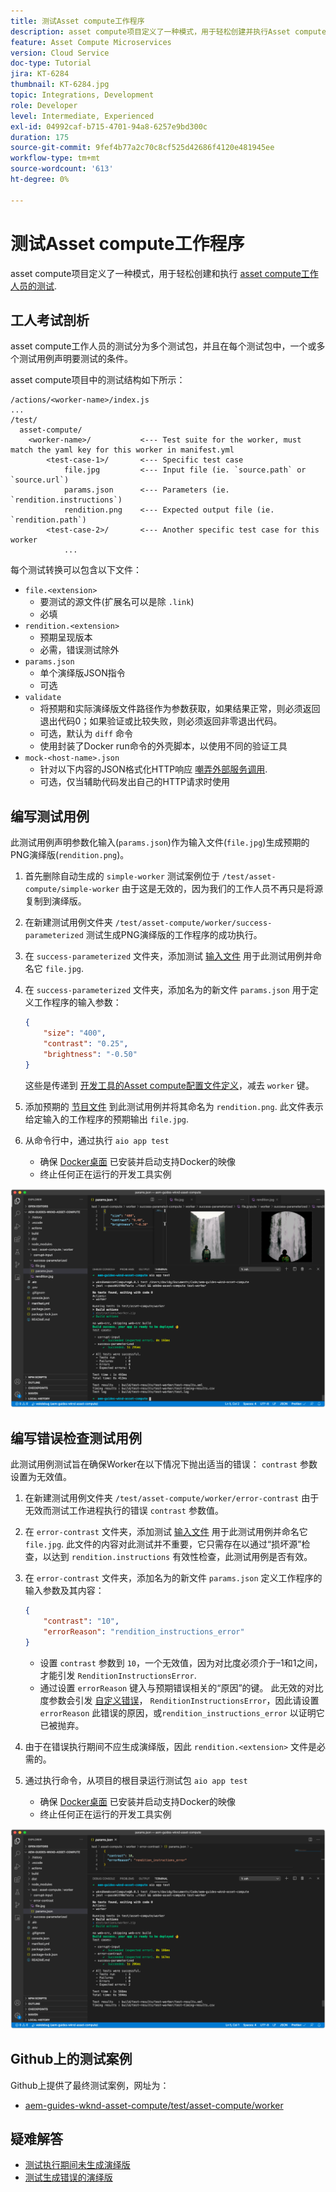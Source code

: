 ```yaml
---
title: 测试Asset compute工作程序
description: asset compute项目定义了一种模式，用于轻松创建并执行Asset compute工作程序的测试。
feature: Asset Compute Microservices
version: Cloud Service
doc-type: Tutorial
jira: KT-6284
thumbnail: KT-6284.jpg
topic: Integrations, Development
role: Developer
level: Intermediate, Experienced
exl-id: 04992caf-b715-4701-94a8-6257e9bd300c
duration: 175
source-git-commit: 9fef4b77a2c70c8cf525d42686f4120e481945ee
workflow-type: tm+mt
source-wordcount: '613'
ht-degree: 0%

---
```


# 测试Asset compute工作程序

asset compute项目定义了一种模式，用于轻松创建和执行 [asset compute工作人员的测试](https://experienceleague.adobe.com/docs/asset-compute/using/extend/test-custom-application.html).

## 工人考试剖析

asset compute工作人员的测试分为多个测试包，并且在每个测试包中，一个或多个测试用例声明要测试的条件。

asset compute项目中的测试结构如下所示：

```
/actions/<worker-name>/index.js
...
/test/
  asset-compute/
    <worker-name>/           <--- Test suite for the worker, must match the yaml key for this worker in manifest.yml
        <test-case-1>/       <--- Specific test case 
            file.jpg         <--- Input file (ie. `source.path` or `source.url`)
            params.json      <--- Parameters (ie. `rendition.instructions`)
            rendition.png    <--- Expected output file (ie. `rendition.path`)
        <test-case-2>/       <--- Another specific test case for this worker
            ...
```

每个测试转换可以包含以下文件：

+ `file.<extension>`
   + 要测试的源文件(扩展名可以是除 `.link`)
   + 必填
+ `rendition.<extension>`
   + 预期呈现版本
   + 必需，错误测试除外
+ `params.json`
   + 单个演绎版JSON指令
   + 可选
+ `validate`
   + 将预期和实际演绎版文件路径作为参数获取，如果结果正常，则必须返回退出代码0；如果验证或比较失败，则必须返回非零退出代码。
   + 可选，默认为 `diff` 命令
   + 使用封装了Docker run命令的外壳脚本，以使用不同的验证工具
+ `mock-<host-name>.json`
   + 针对以下内容的JSON格式化HTTP响应 [嘲弄外部服务调用](https://www.mock-server.com/mock_server/creating_expectations.html).
   + 可选，仅当辅助代码发出自己的HTTP请求时使用

## 编写测试用例

此测试用例声明参数化输入(`params.json`)作为输入文件(`file.jpg`)生成预期的PNG演绎版(`rendition.png`)。

1. 首先删除自动生成的 `simple-worker` 测试案例位于 `/test/asset-compute/simple-worker` 由于这是无效的，因为我们的工作人员不再只是将源复制到演绎版。
1. 在新建测试用例文件夹 `/test/asset-compute/worker/success-parameterized` 测试生成PNG演绎版的工作程序的成功执行。
1. 在 `success-parameterized` 文件夹，添加测试 [输入文件](./assets/test/success-parameterized/file.jpg) 用于此测试用例并命名它 `file.jpg`.
1. 在 `success-parameterized` 文件夹，添加名为的新文件 `params.json` 用于定义工作程序的输入参数：

   ```json
   { 
       "size": "400",
       "contrast": "0.25",
       "brightness": "-0.50"
   }
   ```

   这些是传递到 [开发工具的Asset compute配置文件定义](../develop/development-tool.md)，减去 `worker` 键。

1. 添加预期的 [节目文件](./assets/test/success-parameterized/rendition.png) 到此测试用例并将其命名为 `rendition.png`. 此文件表示给定输入的工作程序的预期输出 `file.jpg`.
1. 从命令行中，通过执行 `aio app test`
   + 确保 [Docker桌面](../set-up/development-environment.md#docker) 已安装并启动支持Docker的映像
   + 终止任何正在运行的开发工具实例

![测试 — 成功 ](./assets/test/success-parameterized/result.png)

## 编写错误检查测试用例

此测试用例测试旨在确保Worker在以下情况下抛出适当的错误： `contrast` 参数设置为无效值。

1. 在新建测试用例文件夹 `/test/asset-compute/worker/error-contrast` 由于无效而测试工作进程执行的错误 `contrast` 参数值。
1. 在 `error-contrast` 文件夹，添加测试 [输入文件](./assets/test/error-contrast/file.jpg) 用于此测试用例并命名它 `file.jpg`. 此文件的内容对此测试并不重要，它只需存在以通过“损坏源”检查，以达到 `rendition.instructions` 有效性检查，此测试用例是否有效。
1. 在 `error-contrast` 文件夹，添加名为的新文件 `params.json` 定义工作程序的输入参数及其内容：

   ```json
   {
       "contrast": "10",
       "errorReason": "rendition_instructions_error"
   }
   ```

   + 设置 `contrast` 参数到 `10`，一个无效值，因为对比度必须介于–1和1之间，才能引发 `RenditionInstructionsError`.
   + 通过设置 `errorReason` 键入与预期错误相关的“原因”的键。 此无效的对比度参数会引发 [自定义错误](../develop/worker.md#errors)， `RenditionInstructionsError`，因此请设置 `errorReason` 此错误的原因，或`rendition_instructions_error` 以证明它已被抛弃。

1. 由于在错误执行期间不应生成演绎版，因此 `rendition.<extension>` 文件是必需的。
1. 通过执行命令，从项目的根目录运行测试包 `aio app test`
   + 确保 [Docker桌面](../set-up/development-environment.md#docker) 已安装并启动支持Docker的映像
   + 终止任何正在运行的开发工具实例

![测试 — 错误对比度](./assets/test/error-contrast/result.png)

## Github上的测试案例

Github上提供了最终测试案例，网址为：

+ [aem-guides-wknd-asset-compute/test/asset-compute/worker](https://github.com/adobe/aem-guides-wknd-asset-compute/tree/master/test/asset-compute/worker)

## 疑难解答

+ [测试执行期间未生成演绎版](../troubleshooting.md#test-no-rendition-generated)
+ [测试生成错误的演绎版](../troubleshooting.md#tests-generates-incorrect-rendition)
